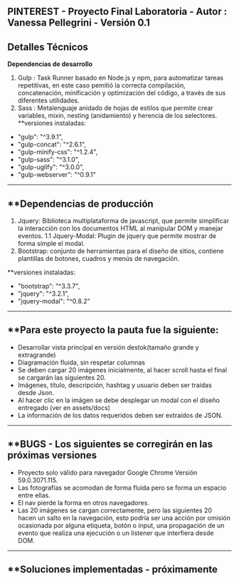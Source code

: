 PINTEREST - Proyecto Final Laboratoria - Autor : Vanessa Pellegrini - Versión 0.1
------------------------------------------------------------------------------------------------------
**Detalles Técnicos**
-----------------------------
**Dependencias de desarrollo**
  1. Gulp : Task Runner basado en Node.js y npm, para automatizar tareas repetitivas, en este caso pemitió la correcta compilación,
  concatenación, minificación y optimización del código, a través de sus diferentes utilidades.
  2. Sass : Metalenguaje anidado de hojas de estilos que permite crear variables, mixin, nesting (anidamiento) y herencia de los selectores.
 **versiones instaladas:
   - "gulp": "^3.9.1",
   - "gulp-concat": "^2.6.1",
   - "gulp-minify-css": "^1.2.4",
   - "gulp-sass": "^3.1.0",
   - "gulp-uglify": "^3.0.0",
   - "gulp-webserver": "^0.9.1"
-------------------------------------------------------------------
 **Dependencias de producción
-------------------------------------------------------------------
  1. Jquery: Biblioteca multiplataforma de javascript, que permite simplificar la interacción con los documentos HTML al manipular DOM y
  manejar eventos.
            1.1 Jquery-Modal: Plugin de jquery que permite mostrar de forma simple el modal.
  2. Bootstrap: conjunto de herramientas para el diseño de sitios, contiene plantillas de botones, cuadros y menús de navegación.
  
**versiones instaladas:
- "bootstrap": "^3.3.7",
-  "jquery": "^3.2.1",
-  "jquery-modal": "^0.8.2"
-------------------------------------------------------------------
**Para este proyecto la pauta fue la siguiente:
-------------------------------------------------------------------
* Desarrollar vista principal en versión destok(tamaño grande y extragrande)
* Diagramación fluida, sin respetar columnas
* Se deben cargar 20 imágenes inicialmente, al hacer scroll hasta el final se cargarán las siguientes 20.
* Imágenes, título, descripción, hashtag y usuario deben ser traídas desde Json.
* Al hacer clic en la imágen se debe desplegar un modal con el diseño entregado (ver en assets/docs)
* La información de los datos requeridos deben ser extraídos de JSON.
--------------------------------------------------------------------
**BUGS - Los siguientes se corregirán en las próximas versiones
--------------------------------------------------------------------
* Proyecto solo válido para navegador Google Chrome Versión 59.0.3071.115.
* Las fotografías se acomodan de forma fluida pero se forma un espacio entre ellas.
* El nav pierde la forma en otros navegadores.
* Las 20 imágenes se cargan correctamente, pero las siguientes 20 hacen un salto en la navegación, esto podría ser una acción por omisión ocasionada por alguna etiqueta, botón o input, una propagación de un evento que realiza una ejecución o un
listener que interfiera desde DOM. 
---------------------------------------------------------------------
**Soluciones implementadas - próximamente
---------------------------------------------------------------------

  
